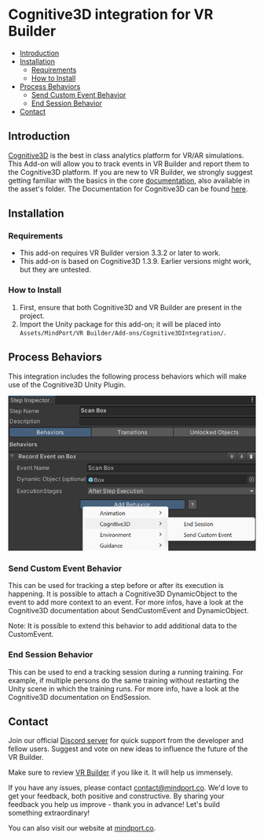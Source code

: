 # Cognitive3D integration for VR Builder

- [Introduction](#introduction)
- [Installation](#installation)
	- [Requirements](#requirements)
	- [How to Install](#how-to-install)
- [Process Behaviors](#process-behaviors)
	- [Send Custom Event Behavior](#send-custom-event-behavior)
	- [End Session Behavior](#end-session-behavior)
- [Contact](#contact)

## Introduction

[Cognitive3D](https://cognitive3d.com/) is the best in class analytics platform for VR/AR simulations. This Add-on will allow you to track events in VR Builder and report them to the Cognitive3D platform. If you are new to VR Builder, we strongly suggest getting familiar with the basics in the core [documentation](https://www.mindport.co/vr-builder/manual/introduction), also available in the asset's folder. The Documentation for Cognitive3D can be found [here](https://docs.cognitive3d.com/).

## Installation

### Requirements
- This add-on requires VR Builder version 3.3.2 or later to work.
- This add-on is based on Cognitive3D 1.3.9. Earlier versions might work, but they are untested.

### How to Install

1. First, ensure that both Cognitive3D and VR Builder are present in the project.
2. Import the Unity package for this add-on; it will be placed into `Assets/MindPort/VR Builder/Add-ons/Cognitive3DIntegration/`.

## Process Behaviors

This integration includes the following process behaviors which will make use of the Cognitive3D Unity Plugin.

<img src="images/behaviors.png" alt="Cognitive3D Behaviors" width="600">

### Send Custom Event Behavior
This can be used for tracking a step before or after its execution is happening. It is possible to attach a Cognitive3D DynamicObject to the event to add more context to an event. For more infos, have a look at the Cognitive3D documentation about SendCustomEvent and DynamicObject.

Note: It is possible to extend this behavior to add additional data to the CustomEvent.

### End Session Behavior
This can be used to end a tracking session during a running training. For example, if multiple persons do the same training without restarting the Unity scene in which the training runs. For more info, have a look at the Cognitive3D documentation on EndSession.

## Contact

Join our official [Discord server](http://community.mindport.co) for quick support from the developer and fellow users. Suggest and vote on new ideas to influence the future of the VR Builder.

Make sure to review [VR Builder](https://assetstore.unity.com/packages/tools/visual-scripting/vr-builder-201913) if you like it. It will help us immensely.

If you have any issues, please contact [contact@mindport.co](mailto:contact@mindport.co). We'd love to get your feedback, both positive and constructive. By sharing your feedback you help us improve - thank you in advance!
Let's build something extraordinary!

You can also visit our website at [mindport.co](http://www.mindport.co).
